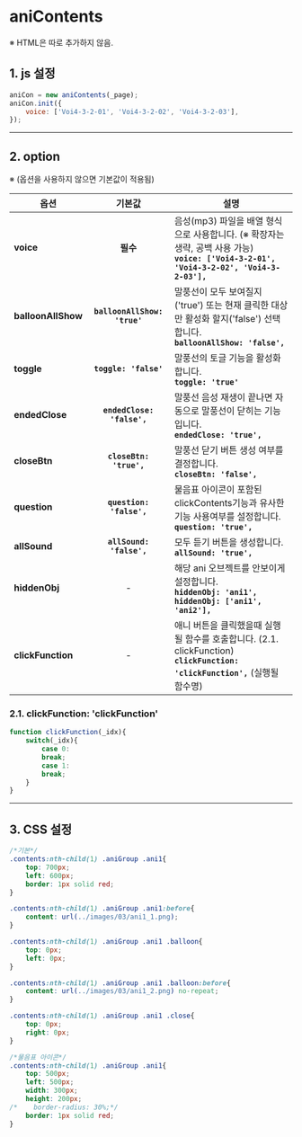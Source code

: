 # aniContents

※ HTML은 따로 추가하지 않음.


## 1. js 설정
```javascript
aniCon = new aniContents(_page);
aniCon.init({
    voice: ['Voi4-3-2-01', 'Voi4-3-2-02', 'Voi4-3-2-03'],
});
```

***

## 2. option
※ (옵션을 사용하지 않으면 기본값이 적용됨)

|옵션|기본값|설명|
|---|:---:|---|
|**voice**|**필수**|음성(mp3) 파일을 배열 형식으로 사용합니다. (※ 확장자는 생략, 공백 사용 가능)<br>**`voice: ['Voi4-3-2-01', 'Voi4-3-2-02', 'Voi4-3-2-03'],`**|
|**balloonAllShow**|**`balloonAllShow: 'true'`**|말풍선이 모두 보여질지('true') 또는 현재 클릭한 대상만 활성화 할지('false') 선택합니다.<br>**`balloonAllShow: 'false',`**|
|**toggle**|**`toggle: 'false'`**|말풍선의 토글 기능을 활성화 합니다.<br>**`toggle: 'true'`**|
|**endedClose**|**`endedClose: 'false',`**|말풍선 음성 재생이 끝나면 자동으로 말풍선이 닫히는 기능입니다.<br>**`endedClose: 'true',`**|
|**closeBtn**|**`closeBtn: 'true',`**|말풍선 닫기 버튼 생성 여부를 결정합니다.<br>**`closeBtn: 'false',`**|
|**question**|**`question: 'false',`**|물음표 아이콘이 포함된 clickContents기능과 유사한 기능 사용여부를 설정합니다.<br>**`question: 'true',`**|
|**allSound**|**`allSound: 'false',`**|모두 듣기 버튼을 생성합니다.<br>**`allSound: 'true',`**|
|**hiddenObj**|-|해당 ani 오브젝트를 안보이게 설정합니다.<br>**`hiddenObj: 'ani1',`** **`hiddenObj: ['ani1', 'ani2'],`**|
|**clickFunction**|-|애니 버튼을 클릭했을때 실행될 함수를 호출합니다. (2.1. clickFunction)<br>**`clickFunction: 'clickFunction',`** (실행될 함수명)|

### 2.1. clickFunction: 'clickFunction'
```javascript
function clickFunction(_idx){
    switch(_idx){
        case 0:
        break;
        case 1:
        break;
    }
}
```

***

## 3. CSS 설정
```css
/*기본*/
.contents:nth-child(1) .aniGroup .ani1{
    top: 700px;
    left: 600px;
    border: 1px solid red;
}

.contents:nth-child(1) .aniGroup .ani1:before{
    content: url(../images/03/ani1_1.png);
}

.contents:nth-child(1) .aniGroup .ani1 .balloon{
    top: 0px;
    left: 0px;
}

.contents:nth-child(1) .aniGroup .ani1 .balloon:before{
    content: url(../images/03/ani1_2.png) no-repeat;
}

.contents:nth-child(1) .aniGroup .ani1 .close{
    top: 0px;
    right: 0px;
}

/*물음표 아이콘*/
.contents:nth-child(1) .aniGroup .ani1{
    top: 500px;
    left: 500px;
    width: 300px;
    height: 200px;
/*    border-radius: 30%;*/
    border: 1px solid red;
}
```










